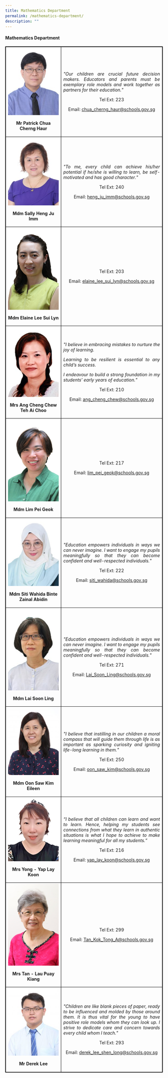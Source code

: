 ```yaml
---
title: Mathematics Department
permalink: /mathematics-department/
description: ""
---
```

<h4><strong>Mathematics Department</strong></h4>
<table style="border-collapse: collapse; width: 100%; border:1px solid black;">
<tbody>
<tr>
<td style="width: 33.3333%; text-align: center; border:1px solid black;">
<img src="/images/ma1.jpg" style="width:100%;">
<p><strong>Mr Patrick Chua Cherng Haur</strong></p>
</td>
<td style="width: 50%; text-align: justify; border:1px solid black;">
<p><em>"Our children are crucial future decision makers. Educators and parents must be exemplary role models and work together as partners for their education."</em></p>
<p style="width: 100%; text-align: center;">Tel Ext: 223</p>
<p style="width: 100%; text-align: center;">Email:&nbsp;<a href="mailto:chua_cherng_haur@schools.gov.sg">chua_cherng_haur@schools.gov.sg</a></p>
</td>
</tr>
<td style="width: 33.3333%; text-align: center; border:1px solid black;">
<img style="width:100%;" src="/images/ma4.jpg">
<p><strong>Mdm Sally Heng Ju Imm</strong></p>
</td>
<td style="width: 50%; text-align: justify; border:1px solid black;">
<p><em>"To me, every child can achieve his/her potential if he/she is willing to learn, be self-motivated and has good character."</em></p>
<p style="width: 100%; text-align: center;">Tel Ext: 240</p>
<p style="width: 100%; text-align: center;">Email:&nbsp;<a href="mailto:heng_ju_imm@schools.gov.sg">heng_ju_imm@schools.gov.sg</a></p>
</td>
<tr>
<td style="width: 33.3333%; text-align: center; border:1px solid black;">
<img style="width:100%;" src="/images/ELAINE.jpg">
<p><strong>Mdm Elaine Lee Sui Lyn</strong></p>
</td>
<td style="width: 50%; text-align: justify; border:1px solid black;">
<p><em></em></p>
<p style="width: 100%; text-align: center;">Tel Ext: 203</p>
<p style="width: 100%; text-align: center;">Email:&nbsp;<a href="mailto:elaine_lee_sui_lyn@schools.gov.sg">elaine_lee_sui_lyn@schools.gov.sg</a></p>
</td>
<tr>
<td style="width: 33.3333%; text-align: center; border:1px solid black;">
<img style="width:100%;" src="/images/ma5.jpg">
<p><strong>Mrs Ang Cheng Chew Teh Ai Choo</strong></p>
</td>
<td style="width: 50%; text-align: justify; border:1px solid black;">
<p><em>"I believe in embracing mistakes to nurture the joy of learning.</em></p>
<p><em>Learning to be resilient is essential to any child&rsquo;s success.</em></p>
<p><em>I endeavour to build a strong foundation in my students&rsquo; early years of education."</em></p>
<p style="width: 100%; text-align: center;">Tel Ext: 210</p>
<p style="width: 100%; text-align: center;">Email:&nbsp;<a href="mailto:ang_cheng_chew@schools.gov.sg">ang_cheng_chew@schools.gov.sg</a></p>
</td>
<tr>
<td style="width: 33.3333%; text-align: center; border:1px solid black;">
<img style="width:100%;" src="/images/SHANNON.jpg">
<p><strong>Mdm Lim Pei Geok</strong></p>
</td>
<td style="width: 50%; text-align: justify; border:1px solid black;">
<p><em></em></p>
<p style="width: 100%; text-align: center;">Tel Ext: 217</p>
<p style="width: 100%; text-align: center;">Email:&nbsp;<a href="mailto:lim_pei_geok@schools.gov.sg">lim_pei_geok@schools.gov.sg</a></p>
</td>
<tr>
<td style="width: 33.3333%; text-align: center; border:1px solid black;">
<img style="width:100%;" src="/images/ma6.jpg">
<p><strong>Mdm Siti Wahida Binte Zainal Abidin</strong></p>
</td>
<td style="width: 50%; text-align: justify; border:1px solid black;">
<p><em>"Education empowers individuals in ways we can never imagine. I want to engage my pupils meaningfully so that they can become confident and well-respected individuals."</em></p>
<p style="width: 100%; text-align: center;">Tel Ext: 222</p>
<p style="width: 100%; text-align: center;">Email:&nbsp;<a href="mailto:siti_wahida@schools.gov.sg">siti_wahida@schools.gov.sg</a></p>
</td>
<tr>
<td style="width: 33.3333%; text-align: center; border:1px solid black;">
<img style="width:100%;" src="/images/LAI SOON LING.jpg">
<p><strong>Mdm Lai Soon Ling</strong></p>
</td>
<td style="width: 50%; text-align: justify; border:1px solid black;">
<p><em>"Education empowers individuals in ways we can never imagine. I want to engage my pupils meaningfully so that they can become confident and well-respected individuals."</em></p>
<p style="width: 100%; text-align: center;">Tel Ext: 271</p>
<p style="width: 100%; text-align: center;">Email:&nbsp;<a href="mailto:Lai_Soon_Ling@schools.gov.sg">Lai_Soon_Ling@schools.gov.sg</a></p>
</td>
<tr>
<td style="width: 33.3333%; text-align: center; border:1px solid black;">
<img style="width:100%;" src="/images/ma9.jpg">
<p><strong>Mdm Oon Saw Kim Eileen</strong></p>
</td>
<td style="width: 50%; text-align: justify; border:1px solid black;">
<p><em>"I believe that instilling in our children a moral compass that will guide them through life is as important as sparking curiosity and igniting life-long learning in them."</em></p>
<p style="width: 100%; text-align: center;">Tel Ext: 250</p>
<p style="width: 100%; text-align: center;">Email:&nbsp;<a href="mailto:oon_saw_kim@schools.gov.sg">oon_saw_kim@schools.gov.sg</a></p>
</td>
<tr>
<td style="width: 33.3333%; text-align: center; border:1px solid black;">
<img style="width:100%;" src="/images/LAY KOON.jpg">
<p><strong>Mrs Yong - Yap Lay Koon</strong></p>
</td>
<td style="width: 50%; text-align: justify; border:1px solid black;">
<p><em>“I believe that all children can learn and want to learn. Hence, helping my students see connections from what they learn in authentic situations is what I hope to achieve to make learning meaningful for all my students.”</em></p>
<p style="width: 100%; text-align: center;">Tel Ext: 216</p>
<p style="width: 100%; text-align: center;">Email:&nbsp;<a href="mailto:yap_lay_koon@schools.gov.sg">yap_lay_koon@schools.gov.sg</a></p>
</td>
<tr>
<td style="width: 33.3333%; text-align: center; border:1px solid black;">
<img style="width:100%;" src="/images/MRS TAN.jpg">
<p><strong>Mrs Tan - Lau Puay Kiang</strong></p>
</td>
<td style="width: 50%; text-align: justify; border:1px solid black;">
<p><em></em></p>
<p style="width: 100%; text-align: center;">Tel Ext: 299</p>
<p style="width: 100%; text-align: center;">Email:&nbsp;<a href="mailto:Tan_Kok_Tong_A@schools.gov.sg">Tan_Kok_Tong_A@schools.gov.sg</a></p>
</td>
<tr>
<td style="width: 33.3333%; text-align: center; border:1px solid black;">
<img style="width:100%;" src="/images/ma11.jpg">
<p><strong>Mr Derek Lee</strong></p>
</td>
<td style="width: 50%; text-align: justify; border:1px solid black;">
<p><em>"Children are like blank pieces of paper, ready to be influenced and molded by those around them. It is thus vital for the young to have positive role models whom they can look up. I strive to dedicate care and concern towards every child whom I teach."</em></p>
<p style="width: 100%; text-align: center;">Tel Ext: 293</p>
<p style="width: 100%; text-align: center;">Email:&nbsp;<a href="mailto:derek_lee_shen_long@schools.gov.sg">derek_lee_shen_long@schools.gov.sg</a></p>
</td>
</tr>
</tbody>
</table>